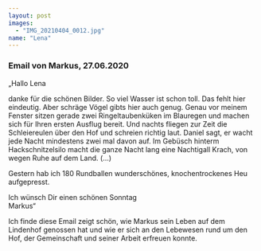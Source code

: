 ```yaml
---
layout: post
images:
  - "IMG_20210404_0012.jpg"
name: "Lena"
---
```


### Email von Markus, 27.06.2020

„Hallo Lena

danke für die schönen Bilder. So viel Wasser ist schon toll. Das fehlt hier eindeutig. Aber schräge Vögel gibts hier auch genug. Genau vor meinem Fenster sitzen gerade zwei Ringeltaubenküken im Blauregen und machen sich für Ihren ersten Ausflug bereit. Und nachts fliegen zur Zeit die Schleiereulen über den Hof und schreien richtig laut. Daniel sagt, er wacht jede Nacht mindestens zwei mal davon auf. Im Gebüsch hinterm Hackschnitzelsilo macht die ganze Nacht lang eine Nachtigall Krach, von wegen Ruhe auf dem Land. (…)

Gestern hab ich 180 Rundballen wunderschönes, knochentrockenes Heu aufgepresst.

Ich wünsch Dir einen schönen Sonntag \
Markus“

Ich finde diese Email zeigt schön, wie Markus sein Leben auf dem Lindenhof genossen hat und wie er sich an den Lebewesen rund um den Hof, der Gemeinschaft und seiner Arbeit erfreuen konnte.

